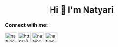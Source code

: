 <h1 align="center">Hi 👋 I'm Natyari</h1>

<h3 align="left">Connect with me:</h3>
<p align="left">
 <a href="https://codepen.io/natvoc" target="blank"><img align="center" src="https://raw.githubusercontent.com/rahuldkjain/github-profile-readme-generator/master/src/images/icons/Social/codepen.svg" alt="natvoc" height="30" width="40" /></a>
 <a href="https://linkedin.com/in/https://www.linkedin.com/in/natyari-vargas-oconitrillo-78262110a/" target="blank"><img align="center" src="https://raw.githubusercontent.com/rahuldkjain/github-profile-readme-generator/master/src/images/icons/Social/linked-in-alt.svg" alt="https://www.linkedin.com/in/natyari-vargas-oconitrillo-78262110a/" height="30" width="40" /></a>
<a href="https://twitter.com/natvoc" target="blank"><img align="center" src="https://raw.githubusercontent.com/rahuldkjain/github-profile-readme-generator/master/src/images/icons/Social/twitter.svg" alt="natvoc" height="30" width="40" /></a>
 <a href="https://instagram.com/natvoc" target="blank"><img align="center" src="https://raw.githubusercontent.com/rahuldkjain/github-profile-readme-generator/master/src/images/icons/Social/instagram.svg" alt="natvoc" height="30" width="40" /></a>
 

</p>

